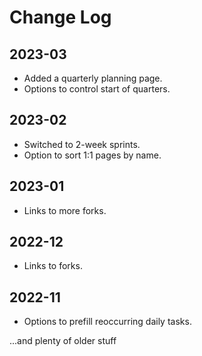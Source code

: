 # Change Log

## 2023-03
- Added a quarterly planning page.
- Options to control start of quarters.

## 2023-02
- Switched to 2-week sprints.
- Option to sort 1:1 pages by name.

## 2023-01
- Links to more forks.

## 2022-12
- Links to forks.

## 2022-11
- Options to prefill reoccurring daily tasks.


...and plenty of older stuff